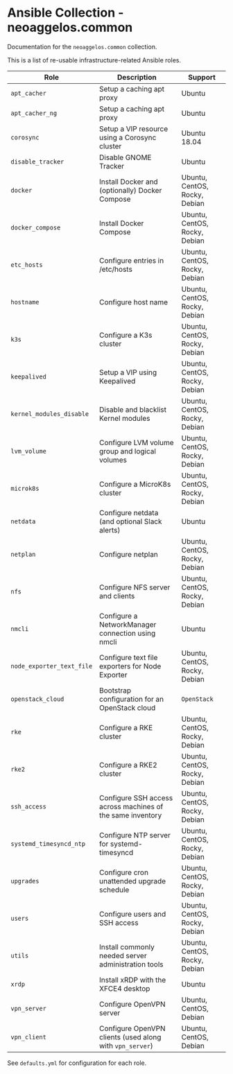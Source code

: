 # Ansible Collection - neoaggelos.common

Documentation for the `neoaggelos.common` collection.

This is a list of re-usable infrastructure-related Ansible roles.

| Role                      | Description                                                | Support                       |
| ------------------------- | ---------------------------------------------------------- | ----------------------------- |
| `apt_cacher`              | Setup a caching apt proxy                                  | Ubuntu                        |
| `apt_cacher_ng`           | Setup a caching apt proxy                                  | Ubuntu                        |
| `corosync`                | Setup a VIP resource using a Corosync cluster              | Ubuntu 18.04                  |
| `disable_tracker`         | Disable GNOME Tracker                                      | Ubuntu                        |
| `docker`                  | Install Docker and (optionally) Docker Compose             | Ubuntu, CentOS, Rocky, Debian |
| `docker_compose`          | Install Docker Compose                                     | Ubuntu, CentOS, Rocky, Debian |
| `etc_hosts`               | Configure entries in /etc/hosts                            | Ubuntu, CentOS, Rocky, Debian |
| `hostname`                | Configure host name                                        | Ubuntu, CentOS, Rocky, Debian |
| `k3s`                     | Configure a K3s cluster                                    | Ubuntu, CentOS, Rocky, Debian |
| `keepalived`              | Setup a VIP using Keepalived                               | Ubuntu, CentOS, Rocky, Debian |
| `kernel_modules_disable`  | Disable and blacklist Kernel modules                       | Ubuntu, CentOS, Rocky, Debian |
| `lvm_volume`              | Configure LVM volume group and logical volumes             | Ubuntu, CentOS, Rocky, Debian |
| `microk8s`                | Configure a MicroK8s cluster                               | Ubuntu, CentOS, Rocky, Debian |
| `netdata`                 | Configure netdata (and optional Slack alerts)              | Ubuntu                        |
| `netplan`                 | Configure netplan                                          | Ubuntu, CentOS, Rocky, Debian |
| `nfs`                     | Configure NFS server and clients                           | Ubuntu, CentOS, Rocky, Debian |
| `nmcli`                   | Configure a NetworkManager connection using nmcli          | Ubuntu                        |
| `node_exporter_text_file` | Configure text file exporters for Node Exporter            | Ubuntu, CentOS, Rocky, Debian |
| `openstack_cloud`         | Bootstrap configuration for an OpenStack cloud             | `OpenStack`                   |
| `rke`                     | Configure a RKE cluster                                    | Ubuntu, CentOS, Rocky, Debian |
| `rke2`                    | Configure a RKE2 cluster                                   | Ubuntu, CentOS, Rocky, Debian |
| `ssh_access`              | Configure SSH access across machines of the same inventory | Ubuntu, CentOS, Rocky, Debian |
| `systemd_timesyncd_ntp`   | Configure NTP server for systemd-timesyncd                 | Ubuntu, CentOS, Rocky, Debian |
| `upgrades`                | Configure cron unattended upgrade schedule                 | Ubuntu, CentOS, Rocky, Debian |
| `users`                   | Configure users and SSH access                             | Ubuntu, CentOS, Rocky, Debian |
| `utils`                   | Install commonly needed server administration tools        | Ubuntu, CentOS, Rocky, Debian |
| `xrdp`                    | Install xRDP with the XFCE4 desktop                        | Ubuntu                        |
| `vpn_server`              | Configure OpenVPN server                                   | Ubuntu, CentOS, Debian        |
| `vpn_client`              | Configure OpenVPN clients (used along with `vpn_server`)   | Ubuntu, CentOS, Debian        |

See `defaults.yml` for configuration for each role.

